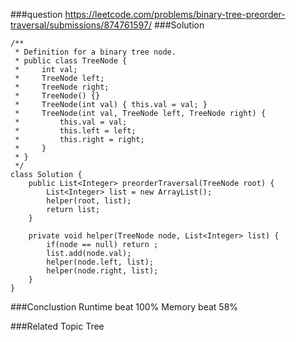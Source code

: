 ###question
https://leetcode.com/problems/binary-tree-preorder-traversal/submissions/874761597/
###Solution
```
/**
 * Definition for a binary tree node.
 * public class TreeNode {
 *     int val;
 *     TreeNode left;
 *     TreeNode right;
 *     TreeNode() {}
 *     TreeNode(int val) { this.val = val; }
 *     TreeNode(int val, TreeNode left, TreeNode right) {
 *         this.val = val;
 *         this.left = left;
 *         this.right = right;
 *     }
 * }
 */
class Solution {
    public List<Integer> preorderTraversal(TreeNode root) {
        List<Integer> list = new ArrayList();
        helper(root, list);
        return list;
    }

    private void helper(TreeNode node, List<Integer> list) {
        if(node == null) return ;
        list.add(node.val);
        helper(node.left, list);
        helper(node.right, list);
    }
}
```


###Conclustion
Runtime beat 100%
Memory beat 58%

###Related Topic
Tree